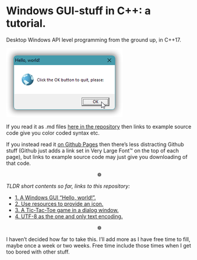 # Windows GUI-stuff in C++: a tutorial.

Desktop Windows API level programming from the ground up, in C++17.

![An "Hello, world!" message box](docs/part-02/images/sshot.part-2-message-box.png)

If you read it as .md files [here in the repository](docs/index.md) then links to example source code give you color coded syntax etc.

If you instead read it [on Github Pages](https://alf-p-steinbach.github.io/Windows-GUI-stuff-in-C-tutorial-/) then there’s less distracting Github stuff (Github just adds a link set in Very Large Font&trade; on the top of each page), but links to example source code may just give you downloading of that code.

<p align="center">❁</p>

*TLDR short contents so far, links to this repository:*
- [1. A Windows GUI “Hello, world!”.](docs/part-01.md)
- [2. Use resources to provide an icon.](docs/part-02.md)
- [3. A Tic-Tac-Toe game in a dialog window.](docs/part-03.md)
- [4. UTF-8 as the one and only text encoding.](docs/part-04.md)

<p align="center">❁</p>

I haven’t decided how far to take this. I’ll add more as I have free time to fill, maybe once a week or two weeks. Free time include those times when I get too bored with other stuff.

